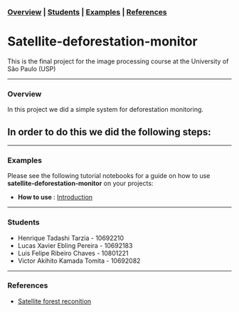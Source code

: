 ### [Overview](#overview) | [Students](#students) | [Examples](#examples) | [References](#references) 

# Satellite-deforestation-monitor

This is the final project for the image processing course at the University of São Paulo (USP)

---
### Overview
In this project we did a simple system for deforestation monitoring.

In order to do this we did the following steps:
 - 

--- 
### Examples
Please see the following tutorial notebooks for a guide on how to use **satellite-deforestation-monitor** on your projects:
 - **How to use** : [Introduction](https://drive.google.com/drive/folders/1mP4s86rJRre1cNfXYY7-XOkVATl5tZIn)
  
---
### Students
  -  Henrique Tadashi Tarzia - 10692210
  - Lucas Xavier Ebling Pereira - 10692183
  - Luis Felipe Ribeiro Chaves - 10801221 
  - Victor Akihito Kamada Tomita - 10692082
---

### References
 - [Satellite forest reconition](https://clouard.users.greyc.fr/Pantheon/experiments/forestarea-extraction/index-en.html)
